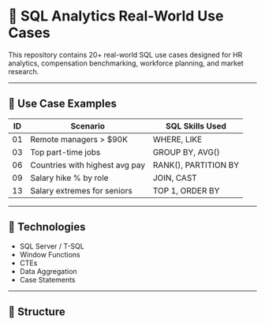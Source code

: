 # 💼 SQL Analytics Real-World Use Cases

This repository contains 20+ real-world SQL use cases designed for HR analytics, compensation benchmarking, workforce planning, and market research.

---

## 🧩 Use Case Examples

| ID | Scenario | SQL Skills Used |
|----|----------|------------------|
| 01 | Remote managers > $90K | WHERE, LIKE |
| 03 | Top part-time jobs | GROUP BY, AVG() |
| 06 | Countries with highest avg pay | RANK(), PARTITION BY |
| 09 | Salary hike % by role | JOIN, CAST |
| 13 | Salary extremes for seniors | TOP 1, ORDER BY |

---

## 🚀 Technologies

- SQL Server / T-SQL
- Window Functions
- CTEs
- Data Aggregation
- Case Statements

---

## 📂 Structure

